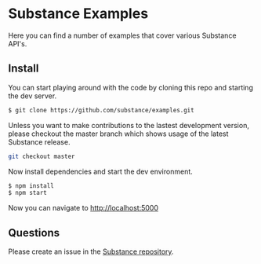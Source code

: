 # Substance Examples

Here you can find a number of examples that cover various Substance API's.

## Install

You can start playing around with the code by cloning this repo and starting the dev server. 

```bash
$ git clone https://github.com/substance/examples.git
```

Unless you want to make contributions to the lastest development version, please checkout the master branch which shows usage of the latest Substance release.

```bash
git checkout master
```

Now install dependencies and start the dev environment.

```bash
$ npm install
$ npm start
```

Now you can navigate to [http://localhost:5000](http://localhost:5000)

## Questions

Please create an issue in the [Substance repository](https://github.com/substance/substance/issues).
